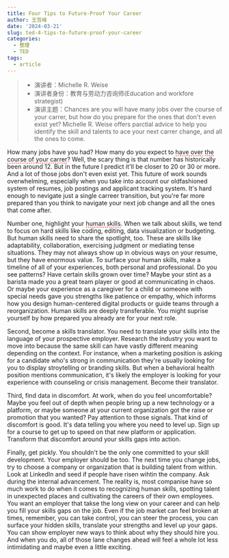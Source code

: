 ```yaml
---
title: Four Tips to Future-Proof Your Career
author: 王哲峰
date: '2024-03-21'
slug: ted-4-tips-to-future-proof-your-career
categories:
  - 整理
  - TED
tags:
  - article
---
```


> * 演讲者：Michelle R. Weise
> * 演讲者身份：教育与劳动力咨询师(Education and workfore strategist)
> * 演讲主题：Chances are you will have many jobs over the course of your carrer, 
but how do you prepare for the ones that don't even exist yet? 
Michelle R. Weise offers parctial advice to help you identify the skill and talents to ace your next carrer change, and all the ones to come.
 
How many jobs have you had? How many do you expect to <span style='border-bottom:1.5px dashed red;'>have over</span> <span style='border-bottom:1.5px dashed red;'>the course of your carrer</span>? 
Well, the scary thing is that number has historically been around 12. 
But in the future I predict it'll be closer to 20 or 30 or more. 
And a lot of those jobs don't even exist yet. 
This future of work sounds overwhelming, 
especially when you take into account our oldfashioned system of resumes, 
job postings and applicant tracking system. 
It's hard enough to nevigate just a single carreer transition, 
but you're far more prepared than you think to navigate your next job change and all the ones that come after.

Number one, highlight your <span style='border-bottom:1.5px dashed red;'>human skills</span>. When we talk about skills, 
we tend to focus on hard skills like coding, editing, data visualization or budgeting. 
But human skills need to share the spotlight, too. 
These are skills like adaptability, collaboration, exercising judgment or mediating tense situations. 
They may not always show up in obvious ways on your resume, 
but they have enormous value. To surface your human skills, 
make a timeline of all of your experiences, both personal and professional. 
Do you see patterns? Have certain skills grown over time? 
Maybe your stint as a barista made you a great team player or good at communicating in chaos. 
Or maybe your experience as a caregiver for a child or someone with special needs gave you strengths like patience or empathy, 
which informs how you design human-centered digital products or guide teams through a reorganization. 
Human skills are deeply transferable. 
You might suprise yourself by how prepared you already are for your next role.

Second, become a skills translator. You need to translate your skills into the language of your prospective employer. Research the industry you want to move into because the same skill can have vastly different meaning depending on the context. For instance, when a marketing position is asking for a candidate who's strong in communication they're usually looking for you to display stroytelling or branding skills. But when a behavioral health position mentions communication, it's likely the employer is looking for your experience with counseling or crisis management. Become their translator.

Third, find data in discomfort. At work, when do you feel uncomfortable? Maybe you feel out of depth when people bring up a new technology or a platform, or maybe someone at your current organization got the raise or promotion that you wanted? Pay attention to those signals. That kind of discomfort is good. It's data telling you where you need to level up. Sign up for a course to get up to speed on that new platform or application. Transform that discomfort around your skills gaps into action.

Finally, get pickly. You shouldn't be the only one committed to your skill development. Your employer should be too. The next time you change jobs, try to choose a company or organization that is building talent from within. Look at LinkedIn and seed if people have risen wihtin the company. Ask during the internal advancement. The reality is, most companise have so much work to do when it comes to recognizing human skills, spotting talent in unexpected places and cultivating the careers of their own employees. You want an employer that takse the long view on your career and can help you fill your skills gaps on the job. Even if the job market can feel broken at times, remember, you can take control, you can steer the process, you can surface your hidden skills, translate your strengths and level up your gaps. You can show employer new ways to think about why they should hire you. And when you do, all of those lane changes ahead will feel a whole lot less intimidating and maybe even a little exciting.